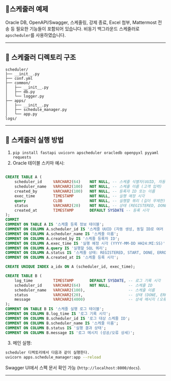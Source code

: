 ## 🔧스케줄러 예제

Oracle DB, OpenAPI/Swagger, 스케줄링, 강제 종료, Excel 첨부, Mattermost 전송 등 필요한 기능들이 포함되어 있습니다. 비동기 백그라운드 스케줄러로 `apscheduler`를 사용하였습니다.

---

## 📁 스케줄러 디렉토리 구조

```
scheduler/
├── __init__.py
├── conf.yml
├── common/
│   ├── __init__.py
│   ├── db.py
│   └── logger.py
├── apps/
│   ├── __init__.py
│   ├── schedule_manager.py
│   └── app.py
logs/
```

---
## 🔧 스케줄러 실행 방법

1. `pip install fastapi uvicorn apscheduler oracledb openpyxl pyyaml requests`
2. Oracle 테이블 스키마 예시:

```sql

CREATE TABLE A (
    scheduler_id     VARCHAR2(64)    NOT NULL, -- 스케줄 식별자(UUID, 자동 생성)
    scheduler_name   VARCHAR2(100)   NOT NULL, -- 스케줄 이름 (고객 입력)
    created_by       VARCHAR2(100)   NOT NULL, -- 등록자 ID 또는 이름
    exec_time        TIMESTAMP       NOT NULL, -- 실행 예정 시각
    query            CLOB            NOT NULL, -- 실행할 쿼리 (길이 무제한)
    status           VARCHAR2(20)    NOT NULL, -- 상태 (REGISTERED, DONE, ERROR, KILLED 등)
    created_at       TIMESTAMP       DEFAULT SYSDATE -- 등록 시각
);
COMMIT
COMMENT ON TABLE A IS '스케줄 등록 정보 테이블';
COMMENT ON COLUMN A.scheduler_id IS '스케줄 UUID (자동 생성, 동일 ID로 여러 시간 가능)';
COMMENT ON COLUMN A.scheduler_name IS '스케줄 이름';
COMMENT ON COLUMN A.created_by IS '스케줄 등록자 ID';
COMMENT ON COLUMN A.exec_time IS '실행 예정 시각 (YYYY-MM-DD HH24:MI:SS)';
COMMENT ON COLUMN A.query IS '실행할 SQL 쿼리';
COMMENT ON COLUMN A.status IS '스케줄 상태: REGISTERED, START, DONE, ERROR, KILLED 등';
COMMENT ON COLUMN A.created_at IS '스케줄 등록 시각';

CREATE UNIQUE INDEX a_idx ON A (scheduler_id, exec_time);

CREATE TABLE B (
    log_time         TIMESTAMP       DEFAULT SYSDATE, -- 로그 기록 시각
    scheduler_id     VARCHAR2(64)    NOT NULL,        -- 스케줄 ID
    scheduler_name   VARCHAR2(100),                   -- 스케줄 이름
    status           VARCHAR2(20),                    -- 상태 (DONE, ERROR, KILLED 등)
    message          VARCHAR2(4000)                   -- 상세 메시지 (오류 메시지, 성공 메시지 등)
);
COMMENT ON TABLE B IS '스케줄 실행 로그 테이블';
COMMENT ON COLUMN B.log_time IS '로그 기록 시각';
COMMENT ON COLUMN B.scheduler_id IS '로그 대상 스케줄 ID';
COMMENT ON COLUMN B.scheduler_name IS '스케줄 이름';
COMMENT ON COLUMN B.status IS '실행 결과 상태';
COMMENT ON COLUMN B.message IS '로그 메시지 (성공/오류 상세)';

```

3. 메인 실행:

```bash
scheduler 디렉토리에서 다음과 같이 실행한다.
uvicorn apps.schedule_manager:app --reload
```

Swagger UI에서 스펙 문서 확인 가능 (`http://localhost:8000/docs`).

---
